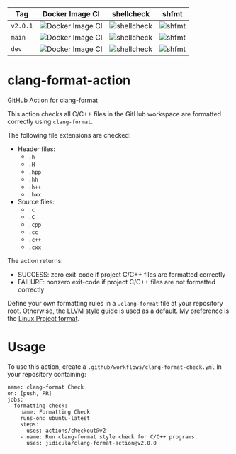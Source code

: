 | Tag    | Docker Image CI | shellcheck | shfmt |
|--------|-----------------|------------|-------|
| `v2.0.1` | ![Docker Image CI](https://github.com/jidicula/clang-format-action/workflows/Docker%20Image%20CI/badge.svg?branch=v2.0.0) | ![shellcheck](https://github.com/jidicula/clang-format-action/workflows/shellcheck/badge.svg?branch=v2.0.1) | ![shfmt](https://github.com/jidicula/clang-format-action/workflows/shfmt/badge.svg?branch=v2.0.1) |
| `main`   | ![Docker Image CI](https://github.com/jidicula/clang-format-action/workflows/Docker%20Image%20CI/badge.svg?branch=main) | ![shellcheck](https://github.com/jidicula/clang-format-action/workflows/shellcheck/badge.svg?branch=main) | ![shfmt](https://github.com/jidicula/clang-format-action/workflows/shfmt/badge.svg?branch=main) |
| `dev`    | ![Docker Image CI](https://github.com/jidicula/clang-format-action/workflows/Docker%20Image%20CI/badge.svg?branch=dev) | ![shellcheck](https://github.com/jidicula/clang-format-action/workflows/shellcheck/badge.svg?branch=dev) | ![shfmt](https://github.com/jidicula/clang-format-action/workflows/shfmt/badge.svg?branch=dev) |

# clang-format-action
GitHub Action for clang-format

This action checks all C/C++ files in the GitHub workspace are formatted correctly using `clang-format`.

The following file extensions are checked:
* Header files:
  * `.h`
  * `.H`
  * `.hpp`
  * `.hh`
  * `.h++`
  * `.hxx `
* Source files:
  * `.c`
  * `.C`
  * `.cpp`
  * `.cc`
  * `.c++`
  * `.cxx`

The action returns:

* SUCCESS: zero exit-code if project C/C++ files are formatted correctly
* FAILURE: nonzero exit-code if project C/C++ files are not formatted correctly

Define your own formatting rules in a `.clang-format` file at your repository root. Otherwise, the LLVM style guide is used as a default. My preference is the [Linux Project format](https://github.com/torvalds/linux/blob/master/.clang-format).

# Usage

To use this action, create a `.github/workflows/clang-format-check.yml` in your repository containing:

```
name: clang-format Check
on: [push, PR]
jobs:
  formatting-check:
    name: Formatting Check
    runs-on: ubuntu-latest
    steps:
    - uses: actions/checkout@v2
    - name: Run clang-format style check for C/C++ programs.
      uses: jidicula/clang-format-action@v2.0.0
```

